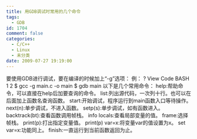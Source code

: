 ```yaml
---
title: 用GDB调试时常用的几个命令
tags:
  - GDB
id: 1704
comment: false
categories:
  - C/C++
  - Linux
  - 未分类
date: 2009-07-27 19:19:00
---
```


要使用GDB进行调试，要在编译的时候加上“-g”选项：
例：
?
View Code
BASH
1
2
$
gcc
-g
main.c
-o
main
$
gdb
main
以下是几个常用命令：
help:帮助命令，可以直接在help后加要查询的命令。
list:列出源代码，一次列十行。也可以在后面加上函数名查询函数。
start:开始调试，程序运行到main函数入口等待操作。
next(n):单步调试，不进入函数。
setp(s):单步调试，如有函数进入。
backtrack(bt):查看函数调用帧栈。
info locals:查看局部变量的值。
frame:选择帧栈。
print(p):打出指定变量值。
print(p) var=x:将变量var的值设置为x。
set var=x:功能同上。
finish:一直运行到当前函数返回为止。
